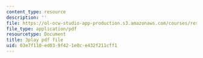 ```yaml
---
content_type: resource
description: ''
file: https://ol-ocw-studio-app-production.s3.amazonaws.com/courses/res-3-003-learn-to-build-your-own-videogame-with-the-unity-game-engine-and-microsoft-kinect-january-iap-2017/03e7f110ed039f421e0ce432f211cff1_yAgXsLhZ0_Y.pdf
file_type: application/pdf
resourcetype: Document
title: 3play pdf file
uid: 03e7f110-ed03-9f42-1e0c-e432f211cff1
---
```

